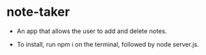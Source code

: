 # note-taker

  
  * An app that allows the user to add and delete notes. 
  
  *  To install, run npm i on the terminal, followed by node server.js. 
  
